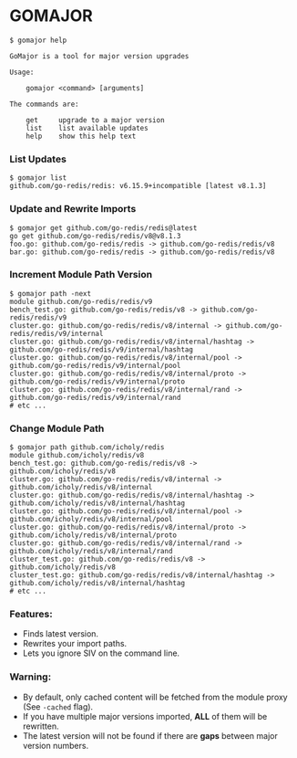 # GOMAJOR

```
$ gomajor help

GoMajor is a tool for major version upgrades

Usage:

    gomajor <command> [arguments]

The commands are:

    get     upgrade to a major version
    list    list available updates
    help    show this help text
```

### List Updates

```
$ gomajor list
github.com/go-redis/redis: v6.15.9+incompatible [latest v8.1.3]
```

### Update and Rewrite Imports

```
$ gomajor get github.com/go-redis/redis@latest
go get github.com/go-redis/redis/v8@v8.1.3
foo.go: github.com/go-redis/redis -> github.com/go-redis/redis/v8
bar.go: github.com/go-redis/redis -> github.com/go-redis/redis/v8
```

### Increment Module Path Version

```
$ gomajor path -next
module github.com/go-redis/redis/v9
bench_test.go: github.com/go-redis/redis/v8 -> github.com/go-redis/redis/v9
cluster.go: github.com/go-redis/redis/v8/internal -> github.com/go-redis/redis/v9/internal
cluster.go: github.com/go-redis/redis/v8/internal/hashtag -> github.com/go-redis/redis/v9/internal/hashtag
cluster.go: github.com/go-redis/redis/v8/internal/pool -> github.com/go-redis/redis/v9/internal/pool
cluster.go: github.com/go-redis/redis/v8/internal/proto -> github.com/go-redis/redis/v9/internal/proto
cluster.go: github.com/go-redis/redis/v8/internal/rand -> github.com/go-redis/redis/v9/internal/rand
# etc ...
```

### Change Module Path

```
$ gomajor path github.com/icholy/redis
module github.com/icholy/redis/v8
bench_test.go: github.com/go-redis/redis/v8 -> github.com/icholy/redis/v8
cluster.go: github.com/go-redis/redis/v8/internal -> github.com/icholy/redis/v8/internal
cluster.go: github.com/go-redis/redis/v8/internal/hashtag -> github.com/icholy/redis/v8/internal/hashtag
cluster.go: github.com/go-redis/redis/v8/internal/pool -> github.com/icholy/redis/v8/internal/pool
cluster.go: github.com/go-redis/redis/v8/internal/proto -> github.com/icholy/redis/v8/internal/proto
cluster.go: github.com/go-redis/redis/v8/internal/rand -> github.com/icholy/redis/v8/internal/rand
cluster_test.go: github.com/go-redis/redis/v8 -> github.com/icholy/redis/v8
cluster_test.go: github.com/go-redis/redis/v8/internal/hashtag -> github.com/icholy/redis/v8/internal/hashtag
# etc ...
```

### Features:

* Finds latest version.
* Rewrites your import paths.
* Lets you ignore SIV on the command line.

### Warning:

* By default, only cached content will be fetched from the module proxy (See `-cached` flag).
* If you have multiple major versions imported, **ALL** of them will be rewritten.
* The latest version will not be found if there are **gaps** between major version numbers.